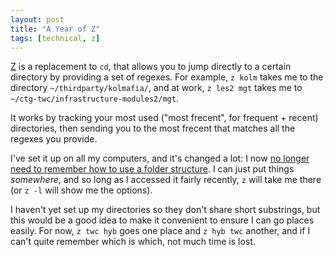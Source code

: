 ```yaml
---
layout: post
title: "A Year of Z"
tags: [technical, z]
---
```


[Z](https://github.com/rupa/z) is a replacement to `cd`, that allows you to jump directly to a certain directory by providing a set of regexes. For example, `z kolm` takes me to the directory `~/thirdparty/kolmafia/`, and at work, `z les2 mgt` takes me to `~/ctg-twc/infrastructure-modules2/mgt`.

It works by tracking your most used ("most frecent", for frequent + recent) directories, then sending you to the most frecent that matches all the regexes you provide.

I've set it up on all my computers, and it's changed a lot: I now [no longer need to remember how to use a folder structure](https://www.theverge.com/22684730/students-file-folder-directory-structure-education-gen-z). I can just put things _somewhere_, and so long as I accessed it fairly recently, `z` will take me there (or `z -l` will show me the options).

I haven't yet set up my directories so they don't share short substrings, but this would be a good idea to make it convenient to ensure I can go places easily. For now, `z twc hyb` goes one place and `z hyb twc` another, and if I can't quite remember which is which, not much time is lost.
